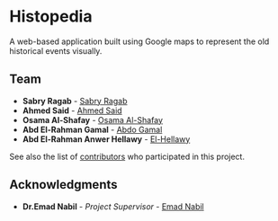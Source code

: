 # Histopedia

 A web-based application built using Google maps to represent the old historical events visually.



## Team

* **Sabry Ragab** -  [Sabry Ragab](https://github.com/sabryRagab)
* **Ahmed Said** -  [Ahmed Said](https://github.com/3naba)
* **Osama Al-Shafay** -  [Osama Al-Shafay](https://github.com/osossh)
* **Abd El-Rahman Gamal** -  [Abdo Gamal](https://github.com/AbdoGamal31)
* **Abd El-Rahman Anwer Hellawy** -  [El-Hellawy](https://github.com/Elhellawy)


See also the list of [contributors](https://github.com/sabryRagab/Histopedia/graphs/contributors) who participated in this project.


## Acknowledgments

* **Dr.Emad Nabil** - *Project Supervisor* - [Emad Nabil](https://eg.linkedin.com/in/emad-nabil-43388736)




